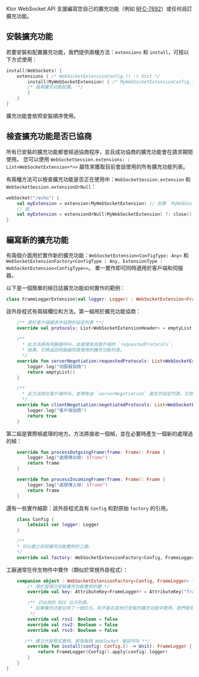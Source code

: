 [//]: # (title: WebSocket 擴充功能 API)

Ktor WebSocket API 支援編寫您自己的擴充功能（例如 [RFC-7692](https://tools.ietf.org/html/rfc7692)）或任何自訂擴充功能。

## 安裝擴充功能

若要安裝和配置擴充功能，我們提供兩種方法：`extensions` 和 `install`，可按以下方式使用：
```kotlin
install(WebSockets) {
    extensions { /* WebSocketExtensionConfig.() -> Unit */
        install(MyWebSocketExtension) { /* MyWebSocketExtensionConfig.() -> Unit */
        /* 選用擴充功能配置。 */ 
        }
    }
}
```

擴充功能會依照安裝順序使用。

## 檢查擴充功能是否已協商

所有已安裝的擴充功能都會經過協商程序，並且成功協商的擴充功能會在請求期間使用。
您可以使用 `WebSocketSession.extensions: : List<WebSocketExtension<*>>` 屬性來獲取目前會話使用的所有擴充功能列表。

有兩種方法可以檢查擴充功能是否正在使用中：`WebSocketSession.extension` 和 `WebSocketSession.extensionOrNull`：
```kotlin
webSocket("/echo") {
    val myExtension = extension(MyWebSocketExtension) // 如果 `MyWebSocketExtension` 未經協商，則會拋出異常
    // 或
    val myExtension = extensionOrNull(MyWebSocketExtension) ?: close() // 如果 `MyWebSocketExtension` 未經協商，則會關閉會話
}
```

## 編寫新的擴充功能

有兩個介面用於實作新的擴充功能：`WebSocketExtension<ConfigType: Any>` 和 `WebSocketExtensionFactory<ConfigType : Any, ExtensionType : WebSocketExtension<ConfigType>>`。
單一實作即可同時適用於客戶端和伺服器。

以下是一個簡單的幀日誌擴充功能如何實作的範例：

```kotlin
class FrameLoggerExtension(val logger: Logger) : WebSocketExtension<FrameLogger.Config> {
```

該外掛程式有兩組欄位和方法。第一組用於擴充功能協商：

```kotlin
    /** 用於客戶端請求中協商的協定列表 **/
    override val protocols: List<WebSocketExtensionHeader> = emptyList()
   
    /** 
      * 此方法將為伺服器呼叫，並處理來自客戶端的 `requestedProtocols`。
      * 結果，它將返回伺服器同意使用的擴充功能列表。
      */
    override fun serverNegotiation(requestedProtocols: List<WebSocketExtensionHeader>): List<WebSocketExtensionHeader> {
        logger.log("伺服器協商")
        return emptyList()
    }

    /**
      * 此方法將在客戶端呼叫，並帶有由 `serverNegotiation` 產生的協定列表。它將決定是否應使用這些擴充功能。 
      */ 
    override fun clientNegotiation(negotiatedProtocols: List<WebSocketExtensionHeader>): Boolean {
        logger.log("客戶端協商")
        return true
    }

```

第二組是實際幀處理的地方。方法將接收一個幀，並在必要時產生一個新的處理過的幀：

```kotlin
    override fun processOutgoingFrame(frame: Frame): Frame {
        logger.log("處理傳出幀: $frame")
        return frame
    }

    override fun processIncomingFrame(frame: Frame): Frame {
        logger.log("處理傳入幀: $frame")
        return frame
    }
```

還有一些實作細節：該外掛程式具有 `Config` 和對原始 `factory` 的引用。

```kotlin
    class Config {
        lateinit var logger: Logger
    }

    /**
    * 可以建立目前擴充功能實例的工廠。 
    */
    override val factory: WebSocketExtensionFactory<Config, FrameLogger> = FrameLoggerExtension
```

工廠通常在伴生物件中實作（類似於常規外掛程式）：

```kotlin
    companion object : WebSocketExtensionFactory<Config, FrameLogger> {
        /* 用於發現已安裝擴充功能實例的鍵 */
        override val key: AttributeKey<FrameLogger> = AttributeKey("frame-logger")

        /** 已佔用的 RSV 位元列表。
         * 如果擴充功能佔用了一個位元，則不能在其他已安裝的擴充功能中使用。我們使用這些位元來防止外掛程式衝突（防止安裝多個壓縮外掛程式）。如果您正在實作使用某些 RFC 的外掛程式，則應在此處參考佔用的 RSV 位元。
         */
        override val rsv1: Boolean = false
        override val rsv2: Boolean = false
        override val rsv3: Boolean = false

       /** 建立外掛程式實例。將為每個 WebSocket 會話呼叫 **/
        override fun install(config: Config.() -> Unit): FrameLogger {
            return FrameLogger(Config().apply(config).logger)
        }
    }
}